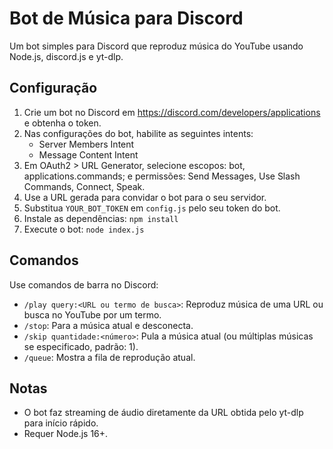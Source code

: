 # Bot de Música para Discord

Um bot simples para Discord que reproduz música do YouTube usando Node.js, discord.js e yt-dlp.

## Configuração

1. Crie um bot no Discord em https://discord.com/developers/applications e obtenha o token.
2. Nas configurações do bot, habilite as seguintes intents:
   - Server Members Intent
   - Message Content Intent
3. Em OAuth2 > URL Generator, selecione escopos: bot, applications.commands; e permissões: Send Messages, Use Slash Commands, Connect, Speak.
4. Use a URL gerada para convidar o bot para o seu servidor.
5. Substitua `YOUR_BOT_TOKEN` em `config.js` pelo seu token do bot.
6. Instale as dependências: `npm install`
7. Execute o bot: `node index.js`

## Comandos

Use comandos de barra no Discord:

- `/play query:<URL ou termo de busca>`: Reproduz música de uma URL ou busca no YouTube por um termo.
- `/stop`: Para a música atual e desconecta.
- `/skip quantidade:<número>`: Pula a música atual (ou múltiplas músicas se especificado, padrão: 1).
- `/queue`: Mostra a fila de reprodução atual.

## Notas

- O bot faz streaming de áudio diretamente da URL obtida pelo yt-dlp para início rápido.
- Requer Node.js 16+.